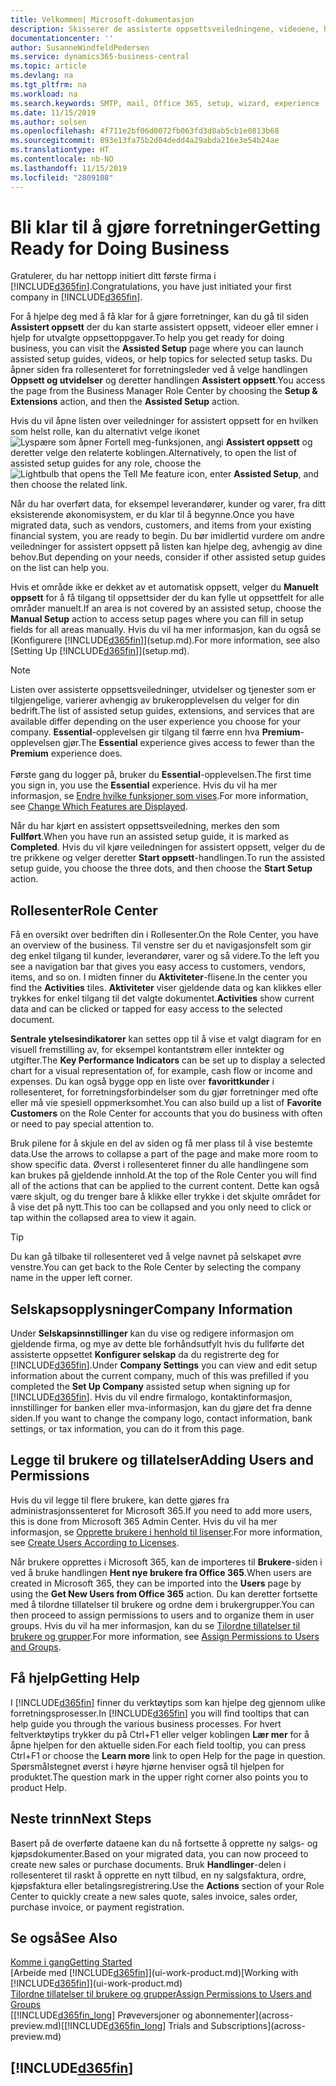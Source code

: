 ```yaml
---
title: Velkommen| Microsoft-dokumentasjon
description: Skisserer de assisterte oppsettsveiledningene, videoene, hjelpeemnene og sidene og sidene du bruker til å bli klar til å gjøre forretninger i Business Central.
documentationcenter: ''
author: SusanneWindfeldPedersen
ms.service: dynamics365-business-central
ms.topic: article
ms.devlang: na
ms.tgt_pltfrm: na
ms.workload: na
ms.search.keywords: SMTP, mail, Office 365, setup, wizard, experience
ms.date: 11/15/2019
ms.author: solsen
ms.openlocfilehash: 4f711e2bf06d0072fb063fd3d8ab5cb1e0813b68
ms.sourcegitcommit: 893e13fa75b2d04dedd4a29abda216e3e54b24ae
ms.translationtype: HT
ms.contentlocale: nb-NO
ms.lasthandoff: 11/15/2019
ms.locfileid: "2809108"
---
```

# <a name="getting-ready-for-doing-business"></a><span data-ttu-id="54f6d-103">Bli klar til å gjøre forretninger</span><span class="sxs-lookup"><span data-stu-id="54f6d-103">Getting Ready for Doing Business</span></span>
<span data-ttu-id="54f6d-104">Gratulerer, du har nettopp initiert ditt første firma i [!INCLUDE[d365fin](includes/d365fin_md.md)].</span><span class="sxs-lookup"><span data-stu-id="54f6d-104">Congratulations, you have just initiated your first company in [!INCLUDE[d365fin](includes/d365fin_md.md)].</span></span>

<span data-ttu-id="54f6d-105">For å hjelpe deg med å få klar for å gjøre forretninger, kan du gå til siden **Assistert oppsett** der du kan starte assistert oppsett, videoer eller emner i hjelp for utvalgte oppsettoppgaver.</span><span class="sxs-lookup"><span data-stu-id="54f6d-105">To help you get ready for doing business, you can visit the **Assisted Setup** page where you can launch assisted setup guides, videos, or help topics for selected setup tasks.</span></span> <span data-ttu-id="54f6d-106">Du åpner siden fra rollesenteret for forretningsleder ved å velge handlingen **Oppsett og utvidelser** og deretter handlingen **Assistert oppsett**.</span><span class="sxs-lookup"><span data-stu-id="54f6d-106">You access the page from the Business Manager Role Center by choosing the **Setup & Extensions** action, and then the **Assisted Setup** action.</span></span>

<span data-ttu-id="54f6d-107">Hvis du vil åpne listen over veiledninger for assistert oppsett for en hvilken som helst rolle, kan du alternativt velge ikonet ![Lyspære som åpner Fortell meg-funksjonen](media/ui-search/search_small.png "Fortell hva du vil gjøre"), angi **Assistert oppsett** og deretter velge den relaterte koblingen.</span><span class="sxs-lookup"><span data-stu-id="54f6d-107">Alternatively, to open the list of assisted setup guides for any role, choose the ![Lightbulb that opens the Tell Me feature](media/ui-search/search_small.png "Tell me what you want to do") icon, enter **Assisted Setup**, and then choose the related link.</span></span>

<span data-ttu-id="54f6d-108">Når du har overført data, for eksempel leverandører, kunder og varer, fra ditt eksisterende økonomisystem, er du klar til å begynne.</span><span class="sxs-lookup"><span data-stu-id="54f6d-108">Once you have migrated data, such as vendors, customers, and items from your existing financial system, you are ready to begin.</span></span> <span data-ttu-id="54f6d-109">Du bør imidlertid vurdere om andre veiledninger for assistert oppsett på listen kan hjelpe deg, avhengig av dine behov.</span><span class="sxs-lookup"><span data-stu-id="54f6d-109">But depending on your needs, consider if other assisted setup guides on the list can help you.</span></span>

<span data-ttu-id="54f6d-110">Hvis et område ikke er dekket av et automatisk oppsett, velger du **Manuelt oppsett** for å få tilgang til oppsettsider der du kan fylle ut oppsettfelt for alle områder manuelt.</span><span class="sxs-lookup"><span data-stu-id="54f6d-110">If an area is not covered by an assisted setup, choose the **Manual Setup** action to access setup pages where you can fill in setup fields for all areas manually.</span></span> <span data-ttu-id="54f6d-111">Hvis du vil ha mer informasjon, kan du også se [Konfigurere [!INCLUDE[d365fin](includes/d365fin_md.md)]](setup.md).</span><span class="sxs-lookup"><span data-stu-id="54f6d-111">For more information, see also [Setting Up [!INCLUDE[d365fin](includes/d365fin_md.md)]](setup.md).</span></span>

> [!NOTE]  
> <span data-ttu-id="54f6d-112">Listen over assisterte oppsettsveiledninger, utvidelser og tjenester som er tilgjengelige, varierer avhengig av brukeropplevelsen du velger for din bedrift.</span><span class="sxs-lookup"><span data-stu-id="54f6d-112">The list of assisted setup guides, extensions, and services that are available differ depending on the user experience you choose for your company.</span></span> <span data-ttu-id="54f6d-113">**Essential**-opplevelsen gir tilgang til færre enn hva **Premium**-opplevelsen gjør.</span><span class="sxs-lookup"><span data-stu-id="54f6d-113">The **Essential** experience gives access to fewer than the **Premium** experience does.</span></span><br /><br />
> <span data-ttu-id="54f6d-114">Første gang du logger på, bruker du **Essential**-opplevelsen.</span><span class="sxs-lookup"><span data-stu-id="54f6d-114">The first time you sign in, you use the **Essential** experience.</span></span> <span data-ttu-id="54f6d-115">Hvis du vil ha mer informasjon, se [Endre hvilke funksjoner som vises](ui-experiences.md).</span><span class="sxs-lookup"><span data-stu-id="54f6d-115">For more information, see [Change Which Features are Displayed](ui-experiences.md).</span></span>

<span data-ttu-id="54f6d-116">Når du har kjørt en assistert oppsettsveiledning, merkes den som **Fullført**.</span><span class="sxs-lookup"><span data-stu-id="54f6d-116">When you have run an assisted setup guide, it is marked as **Completed**.</span></span> <span data-ttu-id="54f6d-117">Hvis du vil kjøre veiledningen for assistert oppsett, velger du de tre prikkene og velger deretter **Start oppsett**-handlingen.</span><span class="sxs-lookup"><span data-stu-id="54f6d-117">To run the assisted setup guide, you choose the three dots, and then choose the **Start Setup** action.</span></span>

## <a name="role-center"></a><span data-ttu-id="54f6d-118">Rollesenter</span><span class="sxs-lookup"><span data-stu-id="54f6d-118">Role Center</span></span>
<span data-ttu-id="54f6d-119">Få en oversikt over bedriften din i Rollesenter.</span><span class="sxs-lookup"><span data-stu-id="54f6d-119">On the Role Center, you have an overview of the business.</span></span> <span data-ttu-id="54f6d-120">Til venstre ser du et navigasjonsfelt som gir deg enkel tilgang til kunder, leverandører, varer og så videre.</span><span class="sxs-lookup"><span data-stu-id="54f6d-120">To the left you see a navigation bar that gives you easy access to customers, vendors, items, and so on.</span></span> <span data-ttu-id="54f6d-121">I midten finner du **Aktiviteter**-flisene.</span><span class="sxs-lookup"><span data-stu-id="54f6d-121">In the center you find the **Activities** tiles.</span></span> <span data-ttu-id="54f6d-122">**Aktiviteter** viser gjeldende data og kan klikkes eller trykkes for enkel tilgang til det valgte dokumentet.</span><span class="sxs-lookup"><span data-stu-id="54f6d-122">**Activities** show current data and can be clicked or tapped for easy access to the selected document.</span></span>

<span data-ttu-id="54f6d-123">**Sentrale ytelsesindikatorer** kan settes opp til å vise et valgt diagram for en visuell fremstilling av, for eksempel kontantstrøm eller inntekter og utgifter.</span><span class="sxs-lookup"><span data-stu-id="54f6d-123">The **Key Performance Indicators** can be set up to display a selected chart for a visual representation of, for example, cash flow or income and expenses.</span></span> <span data-ttu-id="54f6d-124">Du kan også bygge opp en liste over **favorittkunder** i rollesenteret, for forretningsforbindelser som du gjør forretninger med ofte eller må vie spesiell oppmerksomhet.</span><span class="sxs-lookup"><span data-stu-id="54f6d-124">You can also build up a list of **Favorite Customers** on the Role Center for accounts that you do business with often or need to pay special attention to.</span></span>

<span data-ttu-id="54f6d-125">Bruk pilene for å skjule en del av siden og få mer plass til å vise bestemte data.</span><span class="sxs-lookup"><span data-stu-id="54f6d-125">Use the arrows to collapse a part of the page and make more room to show specific data.</span></span> <span data-ttu-id="54f6d-126">Øverst i rollesenteret finner du alle handlingene som kan brukes på gjeldende innhold.</span><span class="sxs-lookup"><span data-stu-id="54f6d-126">At the top of the Role Center you will find all of the actions that can be applied to the current content.</span></span> <span data-ttu-id="54f6d-127">Dette kan også være skjult, og du trenger bare å klikke eller trykke i det skjulte området for å vise det på nytt.</span><span class="sxs-lookup"><span data-stu-id="54f6d-127">This too can be collapsed and you only need to click or tap within the collapsed area to view it again.</span></span>

> [!TIP]  
> <span data-ttu-id="54f6d-128">Du kan gå tilbake til rollesenteret ved å velge navnet på selskapet øvre venstre.</span><span class="sxs-lookup"><span data-stu-id="54f6d-128">You can get back to the Role Center by selecting the company name in the upper left corner.</span></span>

## <a name="company-information"></a><span data-ttu-id="54f6d-129">Selskapsopplysninger</span><span class="sxs-lookup"><span data-stu-id="54f6d-129">Company Information</span></span>
<span data-ttu-id="54f6d-130">Under **Selskapsinnstillinger** kan du vise og redigere informasjon om gjeldende firma, og mye av dette ble forhåndsutfylt hvis du fullførte det assisterte oppsettet **Konfigurer selskap** da du registrerte deg for [!INCLUDE[d365fin](includes/d365fin_md.md)].</span><span class="sxs-lookup"><span data-stu-id="54f6d-130">Under **Company Settings** you can view and edit setup information about the current company, much of this was prefilled if you completed the **Set Up Company** assisted setup when signing up for [!INCLUDE[d365fin](includes/d365fin_md.md)].</span></span> <span data-ttu-id="54f6d-131">Hvis du vil endre firmalogo, kontaktinformasjon, innstillinger for banken eller mva-informasjon, kan du gjøre det fra denne siden.</span><span class="sxs-lookup"><span data-stu-id="54f6d-131">If you want to change the company logo, contact information, bank settings, or tax information, you can do it from this page.</span></span>    

## <a name="adding-users-and-permissions"></a><span data-ttu-id="54f6d-132">Legge til brukere og tillatelser</span><span class="sxs-lookup"><span data-stu-id="54f6d-132">Adding Users and Permissions</span></span>
<span data-ttu-id="54f6d-133">Hvis du vil legge til flere brukere, kan dette gjøres fra administrasjonssenteret for Microsoft 365.</span><span class="sxs-lookup"><span data-stu-id="54f6d-133">If you need to add more users, this is done from Microsoft 365 Admin Center.</span></span> <span data-ttu-id="54f6d-134">Hvis du vil ha mer informasjon, se [Opprette brukere i henhold til lisenser](ui-how-users-permissions.md).</span><span class="sxs-lookup"><span data-stu-id="54f6d-134">For more information, see [Create Users According to Licenses](ui-how-users-permissions.md).</span></span>

<span data-ttu-id="54f6d-135">Når brukere opprettes i Microsoft 365, kan de importeres til **Brukere**-siden i ved å bruke handlingen **Hent nye brukere fra Office 365**.</span><span class="sxs-lookup"><span data-stu-id="54f6d-135">When users are created in Microsoft 365, they can be imported into the **Users** page by using the **Get New Users from Office 365** action.</span></span> <span data-ttu-id="54f6d-136">Du kan deretter fortsette med å tilordne tillatelser til brukere og ordne dem i brukergrupper.</span><span class="sxs-lookup"><span data-stu-id="54f6d-136">You can then proceed to assign permissions to users and to organize them in user groups.</span></span> <span data-ttu-id="54f6d-137">Hvis du vil ha mer informasjon, kan du se [Tilordne tillatelser til brukere og grupper](ui-define-granular-permissions.md).</span><span class="sxs-lookup"><span data-stu-id="54f6d-137">For more information, see [Assign Permissions to Users and Groups](ui-define-granular-permissions.md).</span></span>  

## <a name="getting-help"></a><span data-ttu-id="54f6d-138">Få hjelp</span><span class="sxs-lookup"><span data-stu-id="54f6d-138">Getting Help</span></span>
<span data-ttu-id="54f6d-139">I [!INCLUDE[d365fin](includes/d365fin_md.md)] finner du verktøytips som kan hjelpe deg gjennom ulike forretningsprosesser.</span><span class="sxs-lookup"><span data-stu-id="54f6d-139">In [!INCLUDE[d365fin](includes/d365fin_md.md)] you will find tooltips that can help guide you through the various business processes.</span></span> <span data-ttu-id="54f6d-140">For hvert feltverktøytips trykker du på Ctrl+F1 eller velger koblingen **Lær mer** for å åpne hjelpen for den aktuelle siden.</span><span class="sxs-lookup"><span data-stu-id="54f6d-140">For each field tooltip, you can press Ctrl+F1 or choose the **Learn more** link to open Help for the page in question.</span></span> <span data-ttu-id="54f6d-141">Spørsmålstegnet øverst i høyre hjørne henviser også til hjelpen for produktet.</span><span class="sxs-lookup"><span data-stu-id="54f6d-141">The question mark in the upper right corner also points you to product Help.</span></span>

## <a name="next-steps"></a><span data-ttu-id="54f6d-142">Neste trinn</span><span class="sxs-lookup"><span data-stu-id="54f6d-142">Next Steps</span></span>
<span data-ttu-id="54f6d-143">Basert på de overførte dataene kan du nå fortsette å opprette ny salgs- og kjøpsdokumenter.</span><span class="sxs-lookup"><span data-stu-id="54f6d-143">Based on your migrated data, you can now proceed to create new sales or purchase documents.</span></span> <span data-ttu-id="54f6d-144">Bruk **Handlinger**-delen i rollesenteret til raskt å opprette en nytt tilbud, en ny salgsfaktura, ordre, kjøpsfaktura eller betalingsregistrering.</span><span class="sxs-lookup"><span data-stu-id="54f6d-144">Use the **Actions** section of your Role Center to quickly create a new sales quote, sales invoice, sales order, purchase invoice, or payment registration.</span></span>

## <a name="see-also"></a><span data-ttu-id="54f6d-145">Se også</span><span class="sxs-lookup"><span data-stu-id="54f6d-145">See Also</span></span>
[<span data-ttu-id="54f6d-146">Komme i gang</span><span class="sxs-lookup"><span data-stu-id="54f6d-146">Getting Started</span></span>](product-get-started.md)  
<span data-ttu-id="54f6d-147">[Arbeide med [!INCLUDE[d365fin](includes/d365fin_md.md)]](ui-work-product.md)</span><span class="sxs-lookup"><span data-stu-id="54f6d-147">[Working with [!INCLUDE[d365fin](includes/d365fin_md.md)]](ui-work-product.md)</span></span>  
[<span data-ttu-id="54f6d-148">Tilordne tillatelser til brukere og grupper</span><span class="sxs-lookup"><span data-stu-id="54f6d-148">Assign Permissions to Users and Groups</span></span>](ui-define-granular-permissions.md)  
<span data-ttu-id="54f6d-149">[[!INCLUDE[d365fin_long](includes/d365fin_long_md.md)] Prøveversjoner og abonnementer](across-preview.md)</span><span class="sxs-lookup"><span data-stu-id="54f6d-149">[[!INCLUDE[d365fin_long](includes/d365fin_long_md.md)] Trials and Subscriptions](across-preview.md)</span></span>  

## [!INCLUDE[d365fin](includes/free_trial_md.md)]  
